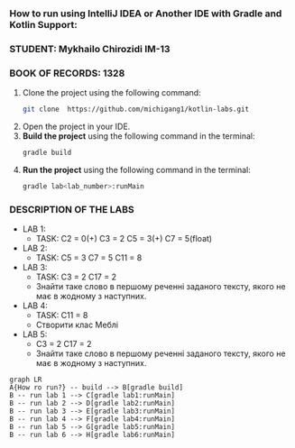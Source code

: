 ### How to run using IntelliJ IDEA or Another IDE with Gradle and Kotlin Support:
### STUDENT: Mykhailo Chirozidi IM-13
### BOOK OF RECORDS: 1328
1. Clone the project using the following command:
    ```bash
    git clone  https://github.com/michigang1/kotlin-labs.git
    ```
2. Open the project in your IDE.
3. **Build the project** using the following command in the terminal:
    ```bash
    gradle build
    ```
4. **Run the project** using the following command in the terminal:
    ```bash
    gradle lab<lab_number>:runMain
    ```
   
### DESCRIPTION OF THE LABS
* LAB 1:
   - TASK: C2 = 0(+) C3 = 2 C5 = 3(+) C7 = 5(float)
* LAB 2:
   - TASK: C5 = 3 C7 = 5 C11 = 8
* LAB 3:
   - TASK: C3 = 2 C17 = 2
   -  Знайти таке слово в першому реченні заданого тексту, якого не має в жодному з наступних.
* LAB 4:
   - TASK: C11 = 8
   - Cтворити клас Меблі
* LAB 5:
   - C3 = 2 C17 = 2
   - Знайти таке слово в першому реченні заданого тексту, якого не має в жодному з наступних.

```mermaid
graph LR
A{How ro run?} -- build --> B[gradle build]
B -- run lab 1 --> C[gradle lab1:runMain]
B -- run lab 2 --> D[gradle lab2:runMain]
B -- run lab 3 --> E[gradle lab3:runMain]
B -- run lab 4 --> F[gradle lab4:runMain]
B -- run lab 5 --> G[gradle lab5:runMain]
B -- run lab 6 --> H[gradle lab6:runMain]

```
